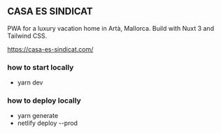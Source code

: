 ## CASA ES SINDICAT

PWA for a luxury vacation home in Artà, Mallorca. Build with Nuxt 3 and Tailwind CSS.

https://casa-es-sindicat.com/

### how to start locally

- yarn dev

### how to deploy locally

- yarn generate
- netlify deploy --prod
